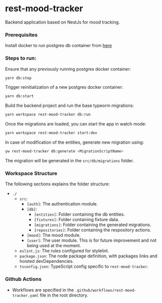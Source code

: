 # rest-mood-tracker
Backend application based on NestJs for mood tracking.

### Prerequisites
Install docker to run postgres db container from [here](https://docs.docker.com/get-docker/)

### Steps to run:
Ensure that any previously running postgres docker container:
```sh
yarn db:stop
```

Trigger reinitialization of a new postgres docker container:
```sh
yarn db:start
```

Build the backend project and run the base typeorm migrations:
```sh
yarn workspace rest-mood-tracker db:run
```

Once the migrations are loaded, you can start the app in watch mode:
```sh
yarn workspace rest-mood-tracker start:dev
```

In case of modification of the entities, generate new migration using:
```sh
yw rest-mood-tracker db:generate <MigrationScriptName>
```
The migration will be generated in the `src/db/migrations` folder.

### Workspace Structure
The following sections explains the folder structure:

- `./`
    - `src`:
        - `[auth]`: The authentication module.
        - `[db]`:
          - `[entities]`: Folder containing the db entities.
          - `[fixtures]`: Folder containing fixture data.
          - `[migrations]`: Folder containing the generated migrations.
          - `[repositories]`: Folder containing the respository actions.
        - `[mood]`: The mood module.
        - `[user]`: The user module. This is for future improvement and not being used at the moment.
    - `eslint.js`: The rules configured for stylelint.
    - `package.json`: The node package definition, with packages links and hoisted devDependencies.
    - `tsconfig.json`: TypeScript config specific to `rest-mood-tracker`.


### Github Actions
- Workflows are specified in the `.github/workflows/rest-mood-tracker.yaml` file in the root directory.
